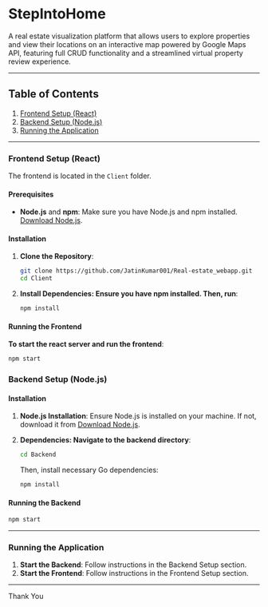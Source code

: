 # StepIntoHome

A real estate visualization platform that allows users to explore properties and view their locations on an interactive map powered by Google Maps API, featuring full CRUD functionality and a streamlined virtual property review experience.

---

## Table of Contents

1. [Frontend Setup (React)](#frontend-setup)
2. [Backend Setup (Node.js)](#backend-setup)
3. [Running the Application](#running-the-application)

---

### Frontend Setup (React)

The frontend is located in the `Client` folder.

#### Prerequisites

- **Node.js** and **npm**: Make sure you have Node.js and npm installed. [Download Node.js](https://nodejs.org/).

#### Installation

1. **Clone the Repository**:
   ```bash
   git clone https://github.com/JatinKumar001/Real-estate_webapp.git
   cd Client
   ```
2. **Install Dependencies: Ensure you have npm installed. Then, run**:
   ```bash
   npm install
   ```

#### Running the Frontend

**To start the react server and run the frontend**:
   ```bash
   npm start
   ```

### Backend Setup (Node.js)

#### Installation

1. **Node.js Installation**: Ensure Node.js is installed on your machine. If not, download it from [Download Node.js](https://nodejs.org/).
 
2. **Dependencies: Navigate to the backend directory**:
   ```bash
   cd Backend
   ```
   Then, install necessary Go dependencies:
   ```bash
   npm install
   ```

#### Running the Backend
   ```bash
   npm start
   ```

---

### Running the Application

1. **Start the Backend**: Follow instructions in the Backend Setup section.
2. **Start the Frontend**: Follow instructions in the Frontend Setup section.

---

Thank You

